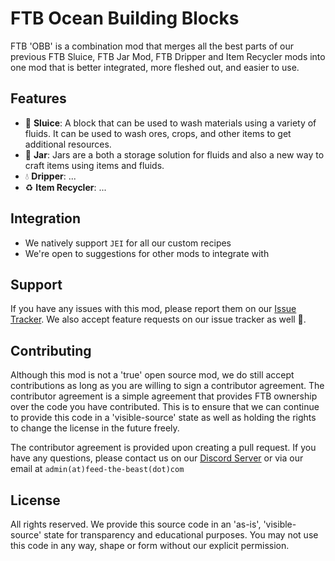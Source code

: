 # FTB Ocean Building Blocks

FTB 'OBB' is a combination mod that merges all the best parts of our previous FTB Sluice, FTB Jar Mod, FTB Dripper and Item Recycler mods into one mod that is better integrated, more fleshed out, and easier to use.

## Features

- 🫧 **Sluice**: A block that can be used to wash materials using a variety of fluids. It can be used to wash ores, crops, and other items to get additional resources.
- 🫙 **Jar**: Jars are a both a storage solution for fluids and also a new way to craft items using items and fluids.
- 💧 **Dripper**: ...
- ♻️ **Item Recycler**: ...

## Integration

- We natively support `JEI` for all our custom recipes
- We're open to suggestions for other mods to integrate with

## Support

If you have any issues with this mod, please report them on our [Issue Tracker](https://go.ftb.team/support-mod-issues). We also accept feature requests on our issue tracker as well 🎉.

## Contributing

Although this mod is not a 'true' open source mod, we do still accept contributions as long as you are willing to sign a contributor agreement. The contributor agreement is a simple agreement that provides FTB ownership over the code you have contributed. This is to ensure that we can continue to provide this code in a 'visible-source' state as well as holding the rights to change the license in the future freely.

The contributor agreement is provided upon creating a pull request. If you have any questions, please contact us on our [Discord Server](https://go.ftb.team/discord) or via our email at `admin(at)feed-the-beast(dot)com`

## License

All rights reserved. We provide this source code in an 'as-is', 'visible-source' state for transparency and educational purposes. You may not use this code in any way, shape or form without our explicit permission.

